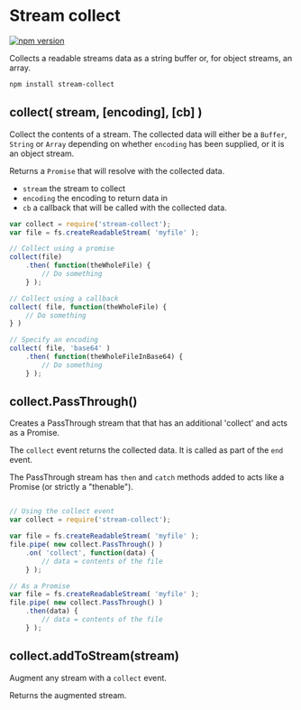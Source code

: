 # Stream collect

[![npm version](https://badge.fury.io/js/stream-collect.svg)](http://badge.fury.io/js/stream-collect)

Collects a readable streams data as a string buffer or, for object streams, an array.

```bash
npm install stream-collect
```

## collect( stream, [encoding], [cb] )

Collect the contents of a stream.  The collected data will either be a `Buffer`, `String` or `Array` depending on whether `encoding` has been supplied, or it is an object stream.

Returns a `Promise` that will resolve with the collected data.

* `stream` the stream to collect
* `encoding` the encoding to return data in
* `cb` a callback that will be called with the collected data. 


```js
var collect = require('stream-collect');	
var file = fs.createReadableStream( 'myfile' );

// Collect using a promise
collect(file)
	.then( function(theWholeFile) {
		// Do something
	} );

// Collect using a callback
collect( file, function(theWholeFile) {
	// Do something
} )

// Specify an encoding
collect( file, 'base64' )
	.then( function(theWholeFileInBase64) {
		// Do something
	} );
```

## collect.PassThrough()

Creates a PassThrough stream that that has an additional 'collect' and acts as a Promise.

The `collect` event returns the collected data.  It is called as part of the `end` event.

The PassThrough stream has `then` and `catch` methods added to acts like a Promise (or strictly a "thenable").

```js

// Using the collect event
var collect = require('stream-collect');

var file = fs.createReadableStream( 'myfile' );
file.pipe( new collect.PassThrough() )
	.on( 'collect', function(data) {
		// data = contents of the file
	} );

// As a Promise
var file = fs.createReadableStream( 'myfile' );
file.pipe( new collect.PassThrough() )
	.then(data) {
		// data = contents of the file
	} );

```

## collect.addToStream(stream)

Augment any stream with a `collect` event.

Returns the augmented stream.
